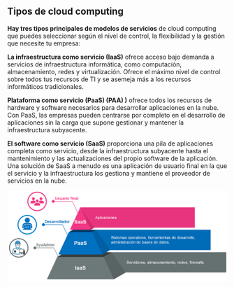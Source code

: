 ## Tipos de cloud computing

**Hay tres tipos principales de modelos de servicios** de cloud computing que puedes seleccionar según el nivel de control, la flexibilidad y la gestión que necesite tu empresa: 

**La infraestructura como servicio (IaaS)** ofrece acceso bajo demanda a servicios de infraestructura informática, como computación, almacenamiento, redes y virtualización. Ofrece el máximo nivel de control sobre todos tus recursos de TI y se asemeja más a los recursos informáticos tradicionales.

**Plataforma como servicio (PaaS) (PAA) )** ofrece todos los recursos de hardware y software necesarios para desarrollar aplicaciones en la nube. Con PaaS, las empresas pueden centrarse por completo en el desarrollo de aplicaciones sin la carga que supone gestionar y mantener la infraestructura subyacente.

**El software como servicio (SaaS)** proporciona una pila de aplicaciones completa como servicio, desde la infraestructura subyacente hasta el mantenimiento y las actualizaciones del propio software de la aplicación. Una solución de SaaS a menudo es una aplicación de usuario final en la que el servicio y la infraestructura los gestiona y mantiene el proveedor de servicios en la nube.


![imagen1.png](/img/1.png)
